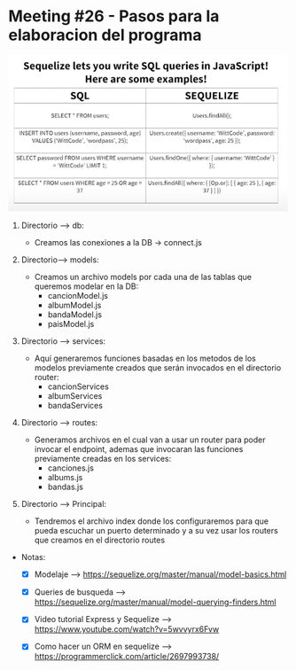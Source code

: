 # Meeting #26 - Pasos para la elaboracion del programa


![Imagen 1](https://github.com/niklauspalerme/Node_JS_Acamica/blob/main/Meeting%20%2326%20-%20ORM%20con%20Sequelize/SQL%20y%20Postman/img1.png)

1. Directorio --> db:
	- Creamos las conexiones a la DB -> connect.js

2. Directorio--> models:
	- Creamos un archivo models por cada una de las tablas que queremos modelar en la DB:
		- cancionModel.js
		- albumModel.js
		- bandaModel.js
		- paisModel.js

3. Directorio --> services:
	- Aquí generaremos funciones basadas en los metodos de los modelos previamente creados que serán invocados en el directorio router:
		- cancionServices
		- albumServices
		- bandaServices

4. Directorio --> routes:
	- Generamos archivos en el cual van a usar un router para poder invocar el endpoint, ademas que invocaran las funciones previamente creadas en los services:
		- canciones.js
		- albums.js
		- bandas.js
		
5. Directorio --> Principal:
	- Tendremos el archivo index donde los configuraremos para que pueda escuchar un puerto determinado y a su vez usar los routers que creamos en el directorio routes

- Notas:
	- [X] Modelaje --> https://sequelize.org/master/manual/model-basics.html
	- [x] Queries de busqueda --> https://sequelize.org/master/manual/model-querying-finders.html
	- [x] Video tutorial Express y Sequelize --> https://www.youtube.com/watch?v=5wvvyrx6Fvw
	- [x] Como hacer un ORM en sequelize --> https://programmerclick.com/article/2697993738/

